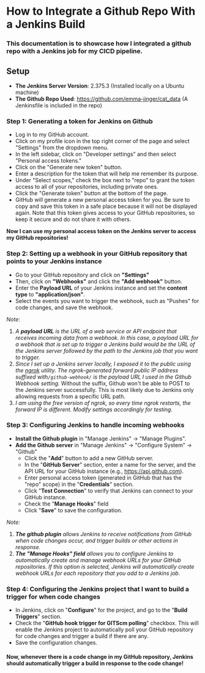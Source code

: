 # How to Integrate a Github Repo With a Jenkins Build
### This documentation is to showcase how I integrated a github repo with a Jenkins job for my CICD pipeline. 
## Setup 
- **The Jenkins Server Version**: 2.375.3 (Installed locally on a Ubuntu machine)
- **The Github Repo Used**: https://github.com/emma-jinger/cat_data (A Jenkinsfile is included in the repo)

### Step 1: Generating a token for Jenkins on Github 
- Log in to my GitHub account.
- Click on my profile icon in the top right corner of the page and select "Settings" from the dropdown menu.
- In the left sidebar, click on "Developer settings" and then select "Personal access tokens."
- Click on the "Generate new token" button.
- Enter a description for the token that will help me remember its purpose.
- Under "Select scopes," check the box next to "repo" to grant the token access to all of your repositories, including private ones.
- Click the "Generate token" button at the bottom of the page.
- GitHub will generate a new personal access token for you. Be sure to copy and save this token in a safe place because it will not be displayed again. Note that this token gives access to your GitHub repositories, so keep it secure and do not share it with others.

**Now I can use my personal access token on the Jenkins server to access my GitHub repositories!**

### Step 2: Setting up a webhook in your GitHub repository that points to your Jenkins instance
- Go to your GitHub repository and click on **"Settings"**
- Then, click on **"Webhooks"** and click the **"Add webhook"** button.
- Enter the **Payload URL** of your Jenkins instance and set the **content type** to **"application/json"**.
- Select the events you want to trigger the webhook, such as "Pushes" for code changes, and save the webhook.

*Note*: 
1. *A **payload URL** is the URL of a web service or API endpoint that receives incoming data from a webhook. In this case, a payload URL for a webhook that is set up to trigger a Jenkins build would be the URL of the Jenkins server followed by the path to the Jenkins job that you want to trigger.*
2. *Since I set up a Jenkins server locally, I exposed it to the public using the [ngrok](https://www.youtube.com/watch?v=yMNJeWeE0qI) utility. The ngrok-generated forward public IP address suffixed with`/github-webhook/` is the payload URL I used in the Github Webhook setting.* Without the suffix, Github won't be able to POST to the Jenkins server successfully. This is most likely due to Jenkins only allowing requests from a specific URL path. 
3. *I am using the free version of ngrok, so every time ngrok restarts, the forward IP is different. Modify settings accordingly for testing.*



### Step 3: Configuring Jenkins to handle incoming webhooks
* **Install the Github plugin** in "Manage Jenkins" -> "Manage Plugins".
* **Add the Github server** in "Manage Jenkins" -> "Configure System" -> "Github"
  * Click the "**Add**" button to add a new GitHub server.
  * In the "**GitHub Server**" section, enter a name for the server, and the API URL for your GitHub instance (e.g., <ins>https://api.github.com</ins>).
  * Enter personal access token (generated in GitHub that has the "repo" scope) in the "**Credentials**" section.
  * Click "**Test Connection**" to verify that Jenkins can connect to your GitHub instance.
  * Check the "**Manage Hooks**" field
  * Click "**Save**" to save the configuration.


*Note:*
1. ***The github plugin** allows Jenkins to receive notifications from GitHub when code changes occur, and trigger builds or other actions in response.*
2. ***The "Manage Hooks" field** allows you to configure Jenkins to automatically create and manage webhook URLs for your GitHub repositories. If this option is selected, Jenkins will automatically create webhook URLs for each repository that you add to a Jenkins job.*  

### Step 4: Configuring the Jenkins project that I want to build a trigger for when code changes
- In Jenkins, click on "**Configure**" for the project, and go to the "**Build Triggers**" section.
- Check the "**GitHub hook trigger for GITScm polling**" checkbox. This will enable the Jenkins project to automatically poll your GitHub repository for code changes and trigger a build if there are any.
- Save the configuration changes.

#### Now, whenever there is a code change in my GitHub repository, Jenkins should automatically trigger a build in response to the code change!


